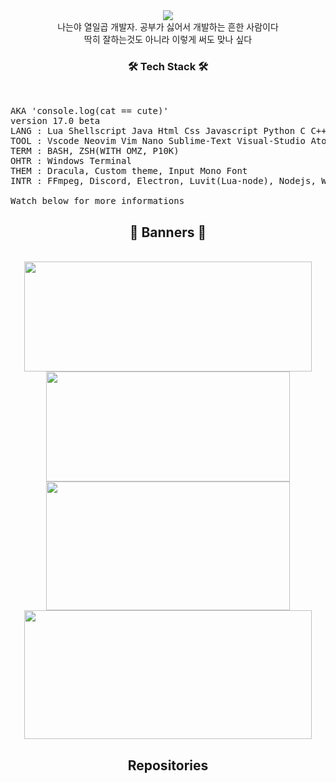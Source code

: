 <div width=100% align=center>
<img src="https://capsule-render.vercel.app/api?type=soft&color=F4EDFF&height=150&section=header&text=QWREEY&fontSize=70&animation=twinkling"/><br/>
나는야 열일곱 개발자. 공부가 싫어서 개발하는 흔한 사람이다<br/>
딱히 잘하는것도 아니라 이렇게 써도 맞나 싶다
</div>
  
<h3 align=center>🛠 Tech Stack 🛠</h3><br/>

<pre>
AKA 'console.log(cat == cute)'
version 17.0 beta
LANG : Lua Shellscript Java Html Css Javascript Python C C++ Go PowershellScript Typescript Moonscript
TOOL : Vscode Neovim Vim Nano Sublime-Text Visual-Studio Atom Intellij
TERM : BASH, ZSH(WITH OMZ, P10K)
OHTR : Windows Terminal
THEM : Dracula, Custom theme, Input Mono Font
INTR : FFmpeg, Discord, Electron, Luvit(Lua-node), Nodejs, WebPrograming, Youtube-dl, Nodejs, Mkdocs

Watch below for more informations
</pre>

<h2 align=center>📃 Banners 📃</h2><br/>
<div width=100% align=center>
  <img width=460em height=176em src="https://github-readme-stats.vercel.app/api?username=qwreey75&count_private=true&show_icons=true&theme=radical" />
  <img width=390em height=176em src="https://github-readme-stats.vercel.app/api/top-langs/?username=qwreey75&theme=radical&layout=compact" />
  <br>
  <a href="https://discord.com/users/367946917197381644" target="_blank">
    <img width=390em height=206em src="https://lanyard.cnrad.dev/api/367946917197381644" />
  </a>
  <a href="https://solved.ac/qwreey75" tatget="_blank">
    <img width=460em height=206em src="http://mazassumnida.wtf/api/v2/generate_badge?boj=qwreey75">
  </a>
</div>

<h2 align=center>Repositories</h2><br/>
